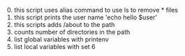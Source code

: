 0. this script uses alias command to use ls to remove * files
1. this script prints the user name 'echo hello $user'
2. this scripts adds /about to the path
3. counts number of directories in the path
4. list global variables with printenv
5. list local variables with set
6